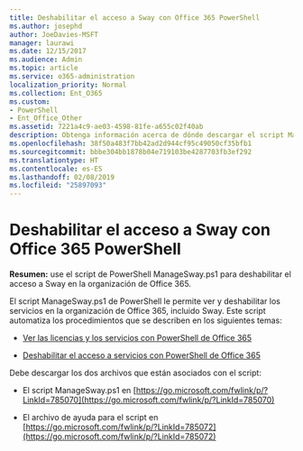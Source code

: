```yaml
---
title: Deshabilitar el acceso a Sway con Office 365 PowerShell
ms.author: josephd
author: JoeDavies-MSFT
manager: laurawi
ms.date: 12/15/2017
ms.audience: Admin
ms.topic: article
ms.service: o365-administration
localization_priority: Normal
ms.collection: Ent_O365
ms.custom:
- PowerShell
- Ent_Office_Other
ms.assetid: 7221a4c9-ae03-4598-81fe-a655c02f40ab
description: Obtenga información acerca de dónde descargar el script ManageSway.ps1 de PowerShell que le permite deshabilitar el acceso a Sway en la organización de Office 365.
ms.openlocfilehash: 38f50a483f7bb42ad2d944cf95c49050cf35bfb1
ms.sourcegitcommit: bbbe304bb1878b04e719103be4287703fb3ef292
ms.translationtype: HT
ms.contentlocale: es-ES
ms.lasthandoff: 02/08/2019
ms.locfileid: "25897093"
---
```

# <a name="disable-access-to-sway-with-office-365-powershell"></a>Deshabilitar el acceso a Sway con Office 365 PowerShell

**Resumen:** use el script de PowerShell ManageSway.ps1 para deshabilitar el acceso a Sway en la organización de Office 365.
  
El script ManageSway.ps1 de PowerShell le permite ver y deshabilitar los servicios en la organización de Office 365, incluido Sway. Este script automatiza los procedimientos que se describen en los siguientes temas:
  
- [Ver las licencias y los servicios con PowerShell de Office 365](view-licenses-and-services-with-office-365-powershell.md)
    
- [Deshabilitar el acceso a servicios con PowerShell de Office 365](disable-access-to-services-with-office-365-powershell.md)
    
Debe descargar los dos archivos que están asociados con el script:
  
- El script ManageSway.ps1 en [https://go.microsoft.com/fwlink/p/?LinkId=785070](https://go.microsoft.com/fwlink/p/?LinkId=785070)
    
- El archivo de ayuda para el script en [https://go.microsoft.com/fwlink/p/?LinkId=785072](https://go.microsoft.com/fwlink/p/?LinkId=785072)
    


